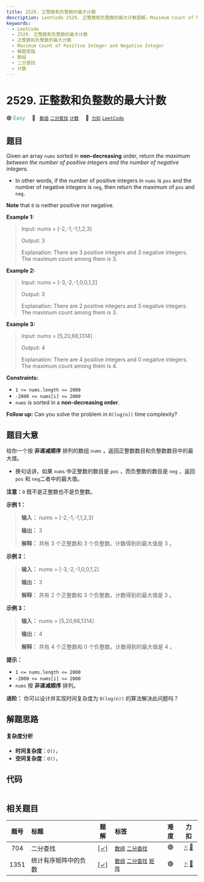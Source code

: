 ```yaml
---
title: 2529. 正整数和负整数的最大计数
description: LeetCode 2529. 正整数和负整数的最大计数题解，Maximum Count of Positive Integer and Negative Integer，包含解题思路、复杂度分析以及完整的 JavaScript 代码实现。
keywords:
  - LeetCode
  - 2529. 正整数和负整数的最大计数
  - 正整数和负整数的最大计数
  - Maximum Count of Positive Integer and Negative Integer
  - 解题思路
  - 数组
  - 二分查找
  - 计数
---
```


# 2529. 正整数和负整数的最大计数

🟢 <font color=#15bd66>Easy</font>&emsp; 🔖&ensp; [`数组`](/tag/array.md) [`二分查找`](/tag/binary-search.md) [`计数`](/tag/counting.md)&emsp; 🔗&ensp;[`力扣`](https://leetcode.cn/problems/maximum-count-of-positive-integer-and-negative-integer) [`LeetCode`](https://leetcode.com/problems/maximum-count-of-positive-integer-and-negative-integer)

## 题目

Given an array `nums` sorted in **non-decreasing** order, return _the maximum
between the number of positive integers and the number of negative integers._

  * In other words, if the number of positive integers in `nums` is `pos` and the number of negative integers is `neg`, then return the maximum of `pos` and `neg`.

**Note** that `0` is neither positive nor negative.



**Example 1:**

> Input: nums = [-2,-1,-1,1,2,3]
> 
> Output: 3
> 
> Explanation: There are 3 positive integers and 3 negative integers. The maximum count among them is 3.

**Example 2:**

> Input: nums = [-3,-2,-1,0,0,1,2]
> 
> Output: 3
> 
> Explanation: There are 2 positive integers and 3 negative integers. The maximum count among them is 3.

**Example 3:**

> Input: nums = [5,20,66,1314]
> 
> Output: 4
> 
> Explanation: There are 4 positive integers and 0 negative integers. The maximum count among them is 4.

**Constraints:**

  * `1 <= nums.length <= 2000`
  * `-2000 <= nums[i] <= 2000`
  * `nums` is sorted in a **non-decreasing order**.



**Follow up:** Can you solve the problem in `O(log(n))` time complexity?


## 题目大意

给你一个按 **非递减顺序** 排列的数组 `nums` ，返回正整数数目和负整数数目中的最大值。

  * 换句话讲，如果 `nums` 中正整数的数目是 `pos` ，而负整数的数目是 `neg` ，返回 `pos` 和 `neg`二者中的最大值。

**注意：**`0` 既不是正整数也不是负整数。



**示例 1：**

> 
> 
> 
> 
> 
> **输入：** nums = [-2,-1,-1,1,2,3]
> 
> **输出：** 3
> 
> **解释：** 共有 3 个正整数和 3 个负整数。计数得到的最大值是 3 。
> 
> 

**示例 2：**

> 
> 
> 
> 
> 
> **输入：** nums = [-3,-2,-1,0,0,1,2]
> 
> **输出：** 3
> 
> **解释：** 共有 2 个正整数和 3 个负整数。计数得到的最大值是 3 。
> 
> 

**示例 3：**

> 
> 
> 
> 
> 
> **输入：** nums = [5,20,66,1314]
> 
> **输出：** 4
> 
> **解释：** 共有 4 个正整数和 0 个负整数。计数得到的最大值是 4 。
> 
> 



**提示：**

  * `1 <= nums.length <= 2000`
  * `-2000 <= nums[i] <= 2000`
  * `nums` 按 **非递减顺序** 排列。



**进阶：** 你可以设计并实现时间复杂度为 `O(log(n))` 的算法解决此问题吗？


## 解题思路

#### 复杂度分析

- **时间复杂度**：`O()`，
- **空间复杂度**：`O()`，

## 代码

```javascript

```

## 相关题目

<!-- prettier-ignore -->
| 题号 | 标题 | 题解 | 标签 | 难度 | 力扣 |
| :------: | :------ | :------: | :------ | :------: | :------: |
| 704 | 二分查找 | [[✓]](/problem/0704.md) |  [`数组`](/tag/array.md) [`二分查找`](/tag/binary-search.md) | 🟢 | [🀄️](https://leetcode.cn/problems/binary-search) [🔗](https://leetcode.com/problems/binary-search) |
| 1351 | 统计有序矩阵中的负数 | [[✓]](/problem/1351.md) |  [`数组`](/tag/array.md) [`二分查找`](/tag/binary-search.md) [`矩阵`](/tag/matrix.md) | 🟢 | [🀄️](https://leetcode.cn/problems/count-negative-numbers-in-a-sorted-matrix) [🔗](https://leetcode.com/problems/count-negative-numbers-in-a-sorted-matrix) |